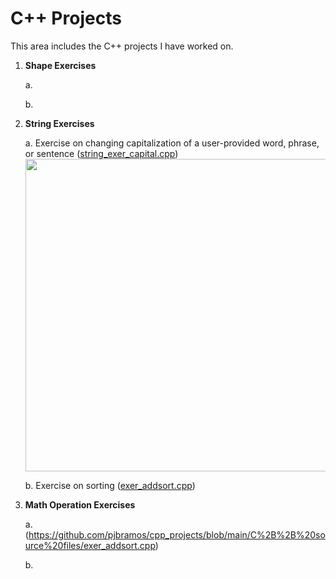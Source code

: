 
# C++ Projects
This area includes the C++ projects I have worked on.

1. **Shape Exercises**

    a.

    b.


2. **String Exercises**

    a. Exercise on changing capitalization of a user-provided word, phrase, or sentence ([string_exer_capital.cpp](https://github.com/pjbramos/cpp_projects/blob/main/C%2B%2B%20source%20files/string_exer_capital.cpp))
    <br><img src="https://github.com/user-attachments/assets/bd115062-5dab-4c38-aa29-7ac787ca72d9" width="500">

    b. Exercise on sorting ([exer_addsort.cpp](https://github.com/pjbramos/cpp_projects/blob/main/C%2B%2B%20source%20files/exer_addsort.cpp))
   <br><ig src="https://github.com/user-attachments/assets/ab33e916-96d0-447f-9d9a-8c24f70b5e53" width="500">


4. **Math Operation Exercises**

    a. (https://github.com/pjbramos/cpp_projects/blob/main/C%2B%2B%20source%20files/exer_addsort.cpp)

    b.

